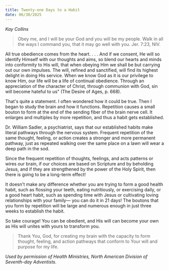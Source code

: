 ```yaml
---
title: Twenty-one Days to a Habit
date: 06/30/2025
---
```


_Kay Collins_

> <p></p>
> Obey me, and I will be your God and you will be my people. Walk in all the ways I command you, that it may go well with you. Jer. 7:23, NIV.

All true obedience comes from the heart. . . . And if we consent, He will so identify Himself with our thoughts and aims, so blend our hearts and minds into conformity to His will, that when obeying Him we shall be but carrying out our own impulses. The will, refined and sanctified, will find its highest delight in doing His service. When we know God as it is our privilege to know Him, our life will be a life of continual obedience. Through an appreciation of the character of Christ, through communion with God, sin will become hateful to us" (The Desire of Ages, p. 668).

That's quite a statement. I often wondered how it could be true. Then I began to study the brain and how it functions. Repetition causes a small bouton to form at the end of the sending fiber of the brain nerve cell. It enlarges and multiples by more repetition, and thus a habit gets established.

Dr. William Sadler, a psychiatrist, says that our established habits make literal pathways through the nervous system. Frequent repetition of the same thought, feeling, or action creates a stronger and more permanent pathway, just as repeated walking over the same place on a lawn will wear a deep path in the sod.

Since the frequent repetition of thoughts, feelings, and acts patterns or wires our brain, if our choices are based on Scripture and by beholding Jesus, and if they are strengthened by the power of the Holy Spirit, then there is going to be a long-term effect!

It doesn't make any difference whether you are trying to form a good health habit, such as flossing your teeth, eating nutritiously, or exercising daily, or a good heart habit, such as spending time with Jesus or cultivating loving relationships with your family— you can do it in 21 days! The boutons that you form by repetition will be large and numerous enough in just three weeks to establish the habit.

So take courage! You can be obedient, and His will can become your own as His will unites with yours to transform you.

> <callout></callout>
> Thank You, God, for creating my brain with the capacity to form thought, feeling, and action pathways that conform to Your will and purpose for my life.

_Used by permission of Health Ministries, North American Division of Seventh-day Adventists._